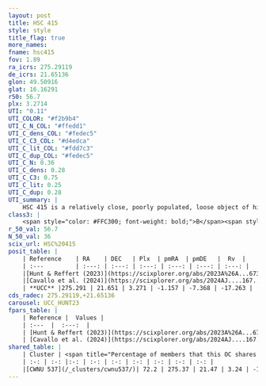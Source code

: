 ```yaml
---
layout: post
title: HSC 415
style: style
title_flag: true
more_names: 
fname: hsc415
fov: 1.89
ra_icrs: 275.29119
de_icrs: 21.65136
glon: 49.50916
glat: 16.16291
r50: 56.7
plx: 3.2714
UTI: "0.11"
UTI_COLOR: "#f2b9b4"
UTI_C_N_COL: "#ffedd1"
UTI_C_dens_COL: "#fedec5"
UTI_C_C3_COL: "#d4edca"
UTI_C_lit_COL: "#fdd7c3"
UTI_C_dup_COL: "#fedec5"
UTI_C_N: 0.36
UTI_C_dens: 0.28
UTI_C_C3: 0.75
UTI_C_lit: 0.25
UTI_C_dup: 0.28
UTI_summary: |
    HSC 415 is a relatively close, poorly populated, loose object of high C3 quality. It was recently reported in the literature.<br><br><span style="color: #99180f; font-weight: bold;">Warning: </span>This is possibly a duplicated object, which shares a significant percentage of members with at least one previously reported entry.
class3: |
    <span style="color: #FFC300; font-weight: bold;">B</span><span style="color: green; font-weight: bold;">A</span>
r_50_val: 56.7
N_50_val: 36
scix_url: HSC%20415
posit_table: |
    | Reference    | RA    | DEC   | Plx  | pmRA  | pmDE   |  Rv  |
    | :---         | :---: | :---: | :---: | :---: | :---: | :---: |
    |[Hunt & Reffert (2023)](https://scixplorer.org/abs/2023A%26A...673A.114H) | 275.25 | 22.772 | 3.262 | -1.141 | -7.382 | -21.632 |
    |[Cavallo et al. (2024)](https://scixplorer.org/abs/2024AJ....167...12C) | 275.064 | 21.612 | 3.266 | -- | -- | -- |
    | **UCC** |275.291 | 21.651 | 3.271 | -1.157 | -7.368 | -17.263 | 
cds_radec: 275.29119,+21.65136
carousel: UCC_HUNT23
fpars_table: |
    | Reference |  Values |
    | :---  |  :---:  |
    | [Hunt & Reffert (2023)](https://scixplorer.org/abs/2023A%26A...673A.114H) | `AV50=0.133, diffAV50=0.399, MOD50=7.382, logAge50=7.517` |
    | [Cavallo et al. (2024)](https://scixplorer.org/abs/2024AJ....167...12C) | `AV50=0.78, dMod50=7.51, logAge50=7.26, [Fe/H]50=-0.04` |
shared_table: |
    | Cluster | <span title="Percentage of members that this OC shares with the ones listed">%</span>   | RA   | DEC   | Plx   | pmRA  | pmDE  | Rv | UTI |
    | :-: | :-: |:-: | :-: | :-: | :-: | :-: | :-: | :-: |
    |[CWNU 537](/_clusters/cwnu537/)| 72.2 | 275.37 | 21.47 | 3.24 | -1.19 | -7.42 | -16.81 |0.37 |
---
```


